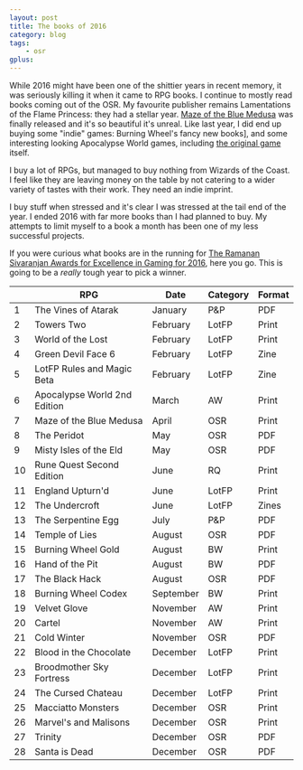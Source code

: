 ```yaml
---
layout: post
title: The books of 2016
category: blog
tags: 
    - osr
gplus: 
---
```


While 2016 might have been one of the shittier years in recent memory, it was seriously killing it when it came to RPG books. I continue to mostly read books coming out of the OSR. My favourite publisher remains Lamentations of the Flame Princess: they had a stellar year. [Maze of the Blue Medusa][motbm] was finally released and it's so beautiful it's unreal. Like last year, I did end up buying some "indie" games: Burning Wheel's fancy new books], and some interesting looking Apocalypse World games, including [the original game][aw] itself.

I buy a lot of RPGs, but managed to buy nothing from Wizards of the Coast. I feel like they are leaving money on the table by not catering to a wider variety of tastes with their work. They need an indie imprint. 

I buy stuff when stressed and it's clear I was stressed at the tail end of the year. I ended 2016 with far more books than I had planned to buy. My attempts to limit myself to a book a month has been one of my less successful projects.

If you were curious what books are in the running for [The Ramanan Sivaranjan Awards for Excellence in Gaming for 2016][awards], here you go. This is going to be a *really* tough year to pick a winner.

|    | RPG                               | Date      | Category | Format  | 
|----|-----------------------------------|-----------|----------|---------|
|  1 | The Vines of Atarak               | January   | P&P      | PDF     |
|  2 | Towers Two                        | February  | LotFP    | Print   |
|  3 | World of the Lost                 | February  | LotFP    | Print   |
|  4 | Green Devil Face 6                | February  | LotFP    | Zine    |
|  5 | LotFP Rules and Magic Beta        | February  | LotFP    | Zine    |
|  6 | Apocalypse World 2nd Edition      | March     | AW       | Print   |
|  7 | Maze of the Blue Medusa           | April     | OSR      | Print   |
|  8 | The Peridot                       | May       | OSR      | PDF     |
|  9 | Misty Isles of the Eld            | May       | OSR      | PDF     |
| 10 | Rune Quest Second Edition         | June      | RQ       | Print   |
| 11 | England Upturn'd                  | June      | LotFP    | Print   |
| 12 | The Undercroft                    | June      | LotFP    | Zines   |
| 13 | The Serpentine Egg                | July      | P&P      | PDF     |
| 14 | Temple of Lies                    | August    | OSR      | PDF     |
| 15 | Burning Wheel Gold                | August    | BW       | Print   |
| 16 | Hand of the Pit                   | August    | BW       | PDF     |
| 17 | The Black Hack                    | August    | OSR      | PDF     |
| 18 | Burning Wheel Codex               | September | BW       | Print   |
| 19 | Velvet Glove                      | November  | AW       | Print   |
| 20 | Cartel                            | November  | AW       | Print   |
| 21 | Cold Winter	                     | November  | OSR      | PDF     |
| 22 | Blood in the Chocolate            | December  | LotFP    | Print   |
| 23 | Broodmother Sky Fortress          | December  | LotFP    | Print   |
| 24 | The Cursed Chateau                | December  | LotFP    | Print   |
| 25 | Macciatto Monsters                | December  | OSR      | Print   |
| 26 | Marvel's and Malisons             | December  | OSR      | Print   |
| 27 | Trinity                           | December  | OSR      | PDF     |
| 28 | Santa is Dead                     | December  | OSR      | PDF     |


[awards]: /awards/
[motbm]: http://satyr.press
[aw]: https://www.kickstarter.com/projects/226674021/apocalypse-world-2nd-edition